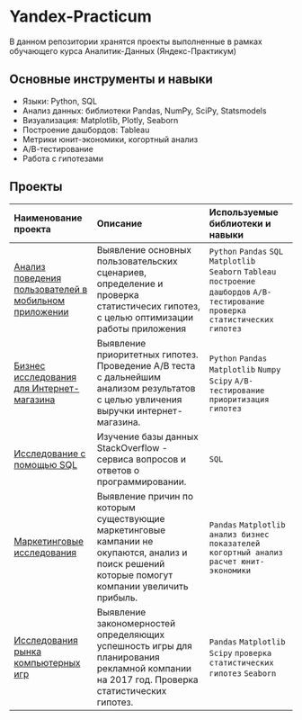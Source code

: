 # Yandex-Practicum #

В данном репозитории хранятся проекты выполненные в рамках обучающего курса Аналитик-Данных (Яндекс-Практикум)

## Основные инструменты и навыки

- Языки: Python, SQL
- Анализ данных: библиотеки Pandas, NumPy, SciPy, Statsmodels
-	Визуализация: Matplotlib, Plotly, Seaborn
-	Построение дашбордов: Tableau
-	Метрики юнит-экономики, когортный анализ
-	А/В-тестирование
-	Работа с гипотезами

## Проекты
| Наименование проекта | Описание | Используемые библиотеки и навыки | 
| :---------------------- | :---------------------- | :---------------------- |
| [Анализ поведения пользователей в мобильном приложении](https://github.com/Victoria-Shk/Projects/tree/main/Mobile%20app%20analysis) | Выявление основных пользовательских сценариев, определение и проверка статистичесих гипотез, с целью оптимизации работы приложения | `Python` `Pandas` `SQL` `Matplotlib` `Seaborn` `Tableau` `построение дашбордов` `A/B-тестирование` `проверка статистических гипотез` |
| [Бизнес исследования для Интернет-магазина](https://github.com/Victoria-Shk/Projects/tree/main/Business%20research) | Выявление приоритетных гипотез. Проведение А/В теста с дальнейшим анализом результатов с целью увличения выручки интернет-магазина.  | `Python` `Pandas` `Matplotlib` `Numpy` `Scipy` `A/B-тестирование` `приоритизация гипотез` |
| [Исследование с помощью SQL](https://github.com/Victoria-Shk/Projects/tree/main/SQL%20) | Изучение базы данных StackOverflow - сервиса вопросов и ответов о программировании. | `SQL` |
| [Маркетинговые исследования](https://github.com/Victoria-Shk/Projects/tree/main/Marketing%20research) | Выявление причин по которым существующие маркетинговые кампании не окупаются,  анализ и поиск решений которые помогут компании увеличить прибыль. | `Pandas` `Matplotlib` `анализ бизнес показателей` `когортный анализ` `расчет юнит-экономики`|
| [Исследования рынка компьютерных игр](https://github.com/Victoria-Shk/Projects/tree/main/Games%20market%20analysis) | Выявление закономерностей определяющих успешность игры для планирования рекламной компании на 2017 год. Проверка статистических гипотез.| `Pandas` `Matplotlib` `Scipy` `проверка статистических гипотез` `Seaborn`|

